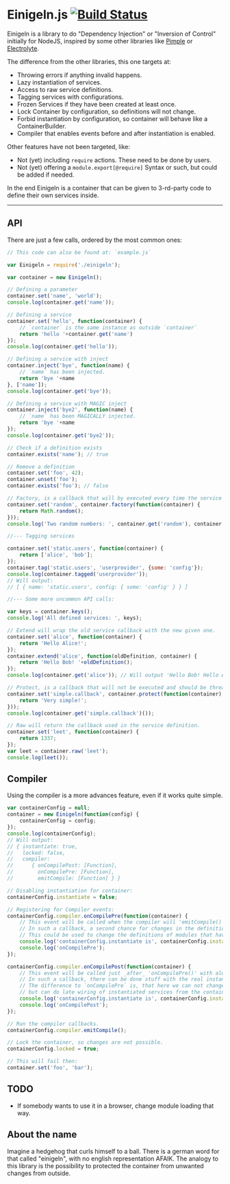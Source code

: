 # Einigeln.js [![Build Status](https://travis-ci.org/einigeln/einigeln.js.svg)](https://travis-ci.org/h4cc/einigeln.js)

Einigeln is a library to do "Dependency Injection" or "Inversion of Control" initially for NodeJS, inspired by some other libraries like [Pimple](http://pimple.sensiolabs.org/) or [Electrolyte](https://github.com/jaredhanson/electrolyte).

The difference from the other libraries, this one targets at:

* Throwing errors if anything invalid happens.
* Lazy instantiation of services.
* Access to raw service definitions.
* Tagging services with configurations.
* Frozen Services if they have been created at least once.
* Lock Container by configuration, so definitions will not change.
* Forbid instantiation by configuration, so container will behave like a ContainerBuilder.
* Compiler that enables events before and after instantiation is enabled.

Other features have not been targeted, like:

* Not (yet) including `require` actions. These need to be done by users.
* Not (yet) offering a `module.export[@require]` Syntax or such, but could be added if needed.

In the end Einigeln is a container that can be given to 3-rd-party code to define their own services inside.

------------------------------------

## API

There are just a few calls, ordered by the most common ones:

```javascript
// This code can also be found at: `example.js`

var Einigeln = require('./einigeln');

var container = new Einigeln();

// Defining a parameter
container.set('name', 'world');
console.log(container.get('name'));

// Defining a service
container.set('hello', function(container) {
    // `container` is the same instance as outside `container`
    return 'hello '+container.get('name')
});
console.log(container.get('hello'));

// Defining a service with inject
container.inject('bye', function(name) {
    // `name` has been injected.
    return 'bye '+name
}, ['name']);
console.log(container.get('bye'));

// Defining a service with MAGIC inject
container.inject('bye2', function(name) {
    // `name` has been MAGICALLY injected.
    return 'bye '+name
});
console.log(container.get('bye2'));

// Check if a definition exists
container.exists('name'); // true

// Remove a definition
container.set('foo', 42);
container.unset('foo');
container.exists('foo'); // false

// Factory, is a callback that will by executed every time the service is accessed.
container.set('random', container.factory(function(container) {
    return Math.random();
}));
console.log('Two random numbers: ', container.get('random'), container.get('random'));

//--- Tagging services

container.set('static.users', function(container) {
    return ['alice', 'bob'];
});
container.tag('static.users', 'userprovider', {some: 'config'});
console.log(container.tagged('userprovider'));
// Will output:
// [ { name: 'static.users', config: { some: 'config' } } ]

//--- Some more uncommon API calls:

var keys = container.keys();
console.log('All defined services: ', keys);

// Extend will wrap the old service callback with the new given one.
container.set('alice', function(container) {
    return 'Hello Alice!';
});
container.extend('alice', function(oldDefinition, container) {
    return 'Hello Bob! '+oldDefinition();
});
console.log(container.get('alice')); // Will output 'Hello Bob! Hello Alice!'

// Protect, is a callback that will not be executed and should be threaded like a static parameter.
container.set('simple.callback', container.protect(function(container) {
    return 'Very simple!';
}));
console.log(container.get('simple.callback')());

// Raw will return the callback used in the service definition.
container.set('leet', function(container) {
    return 1337;
});
var leet = container.raw('leet');
console.log(leet());
```

## Compiler

Using the compiler is a more advances feature, even if it works quite simple.

```javascript
var containerConfig = null;
container = new Einigeln(function(config) {
    containerConfig = config;
});
console.log(containerConfig);
// Will output:
// { instantiate: true,
//   locked: false,
//   compiler:
//      { onCompilePost: [Function],
//        onCompilePre: [Function],
//        emitCompile: [Function] } }

// Disabling instantiation for container:
containerConfig.instantiate = false;

// Registering for Compiler events:
containerConfig.compiler.onCompilePre(function(container) {
    // This event will be called when the compiler will 'emitCompile()'.
    // In such a callback, a second chance for changes in the definitions is given.
    // This could be used to change the definitions of modules that have put their definitions after you in the container.
    console.log('containerConfig.instantiate is', containerConfig.instantiate);
    console.log('onCompilePre');
});

containerConfig.compiler.onCompilePost(function(container) {
    // This event will be called just _after_ 'onCompilePre()' with always `instantiate: true`.
    // In such a callback, there can be done stuff with the real instantiated objects.
    // The difference to `onCompilePre` is, that here we can not change the definitions inside the container anymore,
    // but can do late wiring of instantiated services from the container.
    console.log('containerConfig.instantiate is', containerConfig.instantiate);
    console.log('onCompilePost');
});

// Run the compiler callbacks.
containerConfig.compiler.emitCompile();

// Lock the container, so changes are not possible.
containerConfig.locked = true;

// This will fail then:
container.set('foo', 'bar');
```

## TODO

* If somebody wants to use it in a browser, change module loading that way.

## About the name

Imagine a hedgehog that curls himself to a ball.
There is a german word for that called "einigeln", with no english representation AFAIK.
The analogy to this library is the possibility to protected the container from unwanted changes from outside.
